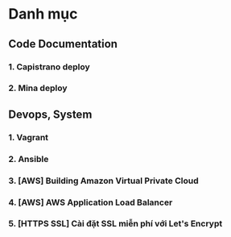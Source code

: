 # Danh mục
## Code Documentation
### 1. Capistrano deploy
### 2. Mina deploy
## Devops, System
### 1. Vagrant
### 2. Ansible
### 3. [AWS] Building Amazon Virtual Private Cloud
### 4. [AWS] AWS Application Load Balancer
### 5. [HTTPS SSL] Cài đặt SSL miễn phí với Let's Encrypt